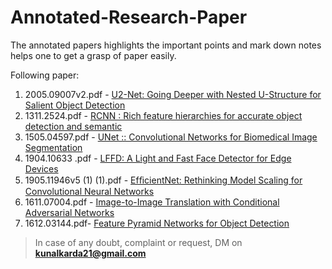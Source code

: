 # Annotated-Research-Paper
The annotated papers highlights the important points and mark down notes helps one to get a grasp of paper easily. 


Following paper:

1) 2005.09007v2.pdf -  [U2-Net: Going Deeper with Nested U-Structure for Salient Object Detection](https://github.com/kunalkarda/Annotated-Research-Paper/blob/main/2005.09007v2%20(1).pdf)
2) 1311.2524.pdf    -  [RCNN : Rich feature hierarchies for accurate object detection and semantic](https://github.com/kunalkarda/Annotated-Research-Paper/blob/main/1311.2524.pdf)
3) 1505.04597.pdf   -  [UNet :: Convolutional Networks for Biomedical Image Segmentation](https://github.com/kunalkarda/Annotated-Research-Paper/blob/main/1505.04597.pdf)
4) 1904.10633 .pdf -  [LFFD: A Light and Fast Face Detector for Edge Devices](https://github.com/kunalkarda/Annotated-Research-Paper/blob/main/1904.10633%20(4).pdf)
5) 1905.11946v5 (1) (1).pdf - [EfﬁcientNet: Rethinking Model Scaling for Convolutional Neural Networks](https://github.com/kunalkarda/Annotated-Research-Paper/blob/main/1905.11946v5%20(1)%20(1).pdf)
6) 1611.07004.pdf - [Image-to-Image Translation with Conditional Adversarial Networks](https://github.com/kunalkarda/Annotated-Research-Paper/blob/main/1611.07004%20.pdf)
7) 1612.03144.pdf- [Feature Pyramid Networks for Object Detection](https://github.com/kunalkarda/Annotated-Research-Paper/blob/main/1612.03144%20(2).pdf)


> In case of any doubt, complaint or request, DM on **kunalkarda21@gmail.com**
